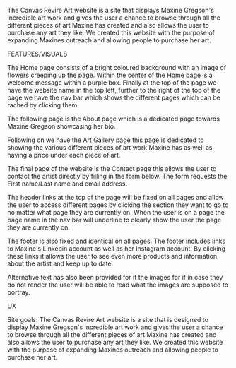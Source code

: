 The Canvas Revire Art website is a site that displays Maxine Gregson's incredible art work and gives the user a chance to browse through all the different pieces of art Maxine has created and also allows the user to purchase any art they like. We created this website with the purpose of expanding Maxines outreach and allowing people to purchase her art.


FEATURES/VISUALS

The Home page consists of a bright coloured background with an image of flowers creeping up the page. Within the center of the Home page is a welcome message within a purple box. Finally at the top of the page we have the website name in the top left, further to the right of the top of the page we have the nav bar which shows the different pages which can be rached by clicking them.


The following page is the About page which is a dedicated page towards Maxine Gregson showcasing her bio.


Following on we have the Art Gallery page this page is dedicated to showing the various different pieces of art work Maxine has as well as having a price under each piece of art.

The final page of the website is the Contact page this allows the user to contact the artist directly by filling in the form below. The form requests the First name/Last name and email address.

The header links at the top of the page will be fixed on all pages and allow the user to access different pages by clicking the section they want to go to no matter what page they are currently on. When the user is on a page the page name in the nav bar will underline to clearly show the user the page they are currently on.

The footer is also fixed and identical on all pages. The footer includes links to Maxine's Linkedin account as well as her Instagram account. By clicking these links it allows the user to see even more products and information about the artist and keep up to date.

Alternative text has also been provided for if the images for if in case they do not render the user will be able to read what the images are supposed to portray.

UX

Site goals:
The Canvas Revire Art website is a site that is designed to display Maxine Gregson's incredible art work and gives the user a chance to browse through all the different pieces of art Maxine has created and also allows the user to purchase any art they like. We created this website with the purpose of expanding Maxines outreach and allowing people to purchase her art.





